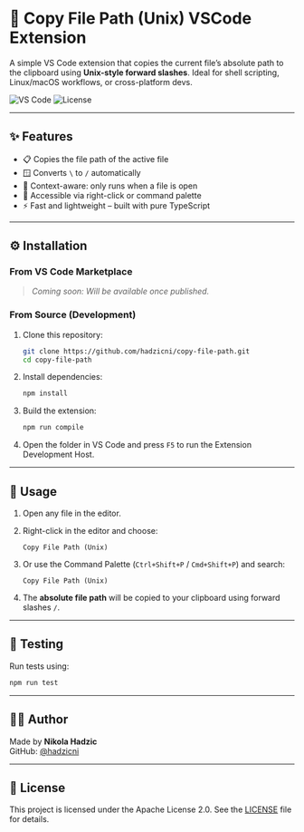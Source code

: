 # 📁 Copy File Path (Unix) VSCode Extension

A simple VS Code extension that copies the current file’s absolute path to the clipboard using **Unix-style forward slashes**. Ideal for shell scripting, Linux/macOS workflows, or cross-platform devs.

![VS Code](https://img.shields.io/badge/vscode-1.100+-blue?logo=visualstudiocode)
![License](https://img.shields.io/badge/license-Apache--2.0-blue)

---

## ✨ Features

- 📋 Copies the file path of the active file
- 🪟 Converts `\` to `/` automatically
- 🧠 Context-aware: only runs when a file is open
- 🔘 Accessible via right-click or command palette
- ⚡ Fast and lightweight – built with pure TypeScript

---

## ⚙️ Installation

### From VS Code Marketplace

> _Coming soon: Will be available once published._

### From Source (Development)

1. Clone this repository:

   ```bash
   git clone https://github.com/hadzicni/copy-file-path.git
   cd copy-file-path
   ```

2. Install dependencies:

   ```bash
   npm install
   ```

3. Build the extension:

   ```bash
   npm run compile
   ```

4. Open the folder in VS Code and press `F5` to run the Extension Development Host.

---

## 🚀 Usage

1. Open any file in the editor.
2. Right-click in the editor and choose:

   ```
   Copy File Path (Unix)
   ```

3. Or use the Command Palette (`Ctrl+Shift+P` / `Cmd+Shift+P`) and search:

   ```
   Copy File Path (Unix)
   ```

4. The **absolute file path** will be copied to your clipboard using forward slashes `/`.

---

## 🧪 Testing

Run tests using:

```bash
npm run test
```

---

## 👨‍💻 Author

Made by **Nikola Hadzic**  
GitHub: [@hadzicni](https://github.com/hadzicni)

---

## 📄 License

This project is licensed under the Apache License 2.0. See the [LICENSE](./LICENSE) file for details.


